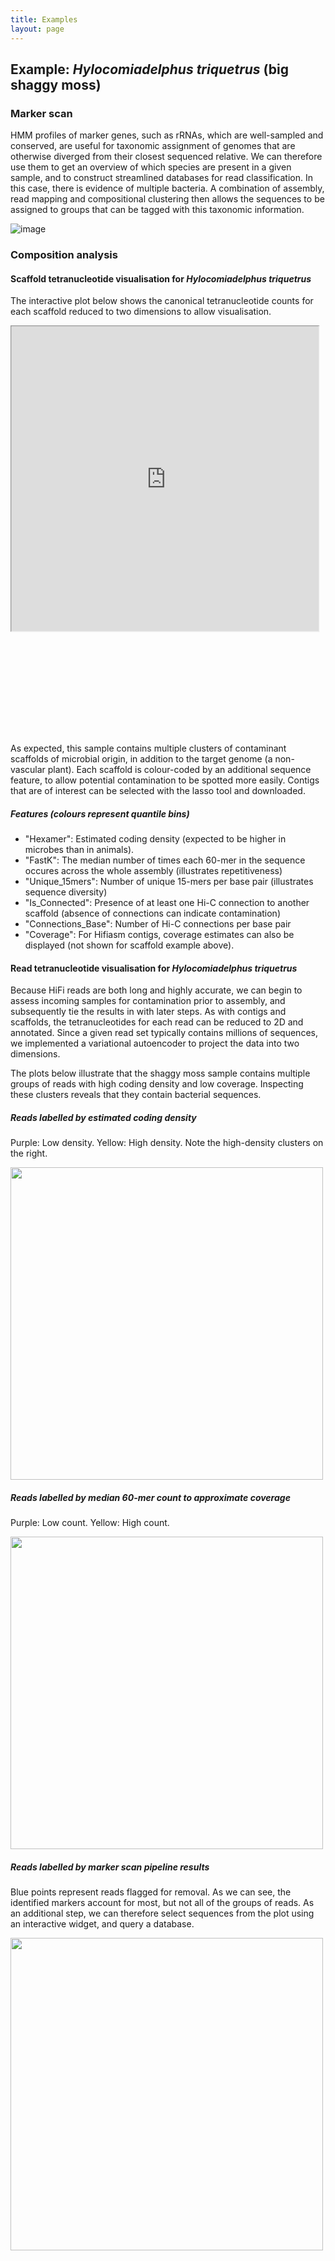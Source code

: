 ```yaml
---
title: Examples
layout: page
---
```



<style>
  #IDNAME {
  -moz-transform: scale(0.75, 0.75); 
  -webkit-transform: scale(0.75, 0.75); 
  -o-transform: scale(0.75, 0.75);
  -ms-transform: scale(0.75, 0.75);
  transform: scale(0.75, 0.75); 
  -moz-transform-origin: top left;
  -webkit-transform-origin: top left;
  -o-transform-origin: top left;
  -ms-transform-origin: top left;
  transform-origin: top left;
  display: block;
  vertical-align: bottom;
  padding: 0 !important;
  margin: 0 !important;
  }
</style>

## Example: _Hylocomiadelphus triquetrus_ (big shaggy moss)
### Marker scan
HMM profiles of marker genes, such as rRNAs, which are well-sampled and conserved, are useful for taxonomic assignment of genomes that are otherwise diverged from their closest sequenced relative. We can therefore use them to get an overview of which species are present in a given sample, and to construct streamlined databases for read classification. In this case, there is evidence of multiple bacteria. A combination of assembly, read mapping and compositional clustering then allows the sequences to be assigned to groups that can be tagged with this taxonomic information.

![image](https://user-images.githubusercontent.com/10507101/136378496-49eea402-3f95-427d-ac84-1ef33cc71ced.png)


### Composition analysis
#### Scaffold tetranucleotide visualisation for _Hylocomiadelphus triquetrus_
The interactive plot below shows the canonical tetranucleotide counts for each scaffold reduced to two dimensions to allow visualisation.

<div>
<iframe
  src="https://cobiontid.github.io/examples/cbHylTriq8_scaffolds_multi_select.html"
  style="width:130%; height:650px;"  class="is-fullwidth"
  id="IDNAME">
</iframe>
</div>

As expected, this sample contains multiple clusters of contaminant scaffolds of microbial origin, in addition to the target genome (a non-vascular plant). Each scaffold is colour-coded by an additional sequence feature, to allow potential contamination to be spotted more easily. Contigs that are of interest can be selected with the lasso tool and downloaded.

##### Features (colours represent quantile bins)
- "Hexamer": Estimated coding density (expected to be higher in microbes than in animals).
- "FastK": The median number of times each 60-mer in the sequence occures across the whole assembly (illustrates repetitiveness)
- "Unique_15mers": Number of unique 15-mers per base pair (illustrates sequence diversity)
- "Is_Connected": Presence of at least one Hi-C connection to another scaffold (absence of connections can indicate contamination)
- "Connections_Base": Number of Hi-C connections per base pair
- "Coverage": For Hifiasm contigs, coverage estimates can also be displayed (not shown for scaffold example above).

#### Read tetranucleotide visualisation for _Hylocomiadelphus triquetrus_

Because HiFi reads are both long and highly accurate, we can begin to assess incoming samples for contamination prior to assembly, and subsequently tie the results in with later steps. As with contigs and scaffolds, the tetranucleotides for each read can be reduced to 2D and annotated. Since a given read set typically contains millions of sequences, we implemented a variational autoencoder to project the data into two dimensions.

The plots below illustrate that the shaggy moss sample contains multiple groups of reads with high coding density and low coverage. Inspecting these clusters reveals that they contain bacterial sequences.

##### Reads labelled by estimated coding density
Purple: Low density. Yellow: High density. Note the high-density clusters on the right.

<img src="https://user-images.githubusercontent.com/10507101/135167436-cf040e7f-4645-418c-b193-37a3399ecf9d.png" width=500>

##### Reads labelled by median 60-mer count to approximate coverage
Purple: Low count. Yellow: High count.

<img src="https://user-images.githubusercontent.com/10507101/135167487-f23c94e8-8909-4ccd-9261-6e5099ad26cb.png" width=500>

##### Reads labelled by marker scan pipeline results
Blue points represent reads flagged for removal. As we can see, the identified markers account for most, but not all of the groups of reads. As an additional step, we can therefore select sequences from the plot using an interactive widget, and query a database.

<img src="https://user-images.githubusercontent.com/10507101/135230209-66049a04-f1b4-4e78-a600-bd4cf0e6bf6a.png" width=500>
